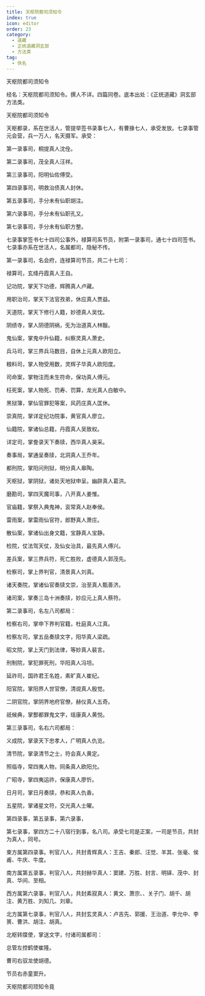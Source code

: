 ```yaml
---
title: 天枢院都司须知令
index: true
icon: editor
order: 23
category:
  - 道藏
  - 正统道藏洞玄部
  - 方法类
tag:
  - 佚名
---
```


天枢院都司须知令  

经名：天枢院都司须知令。撰人不详。四篇同卷。底本出处：《正统道藏》洞玄部方法类。  

天枢院都司须知令  

天枢都录，系在世活人，管提举签书录事七人，有曹掾七人，承受发放。七录事管元会营，兵一万人，名天摄军。承受：  

第一录事司，桐提真人沈佺。  

第二录事司，茂全真人汪祥。  

第三录事司，阳明仙佐傅受。  

第四录事司，明救治债真人封休。  

第五录事司，手分未有仙职胡注。  

第六录事司，手分未有仙职孔又。  

第七录事司，手分未有仙职方整。  

七录事掌签书七十四司公事外，禄算司系节员，附第一录事司，通七十四司签书。七录事亦系在世活人，名属都司，隐秘不传。  

第一录事司，名会府，连禄算司节员，共二十七司：  

禄算司，玄绛丹霞真人王自。  

记功院，掌天下功德，辉腾真人卢藏。  

用职治司，掌天下法官孜弟，休应真人贾益。  

天道院，掌天下修行人籍，妙德真人吴忱。  

阴绩寺，掌人阴德阴祸，旡为治道真人林黻。  

鬼仙案，掌鬼中升仙籍，纠察灵真人萧史。  

兵马司，掌三界兵马数目，自休上元真人欧阳立。  

粮料司，掌人物受用数，灵辉子华真人欧阳度。  

司命案，掌物注而未生符命，保功真人傅元。  

枉死案，掌人物死、罚寿、罚算，龙光真人白敏中。  

黑狱簿，掌仙官罪犯等案，风药庄真人匡休。  

崇真院，掌详定纪功院事，黄官真人廖立。  

仙籍院，掌诸仙总籍，丹霞真人吴致权。  

详定司，掌誊录天下奏牍，西华真人昊采。  

奏事局，掌通呈奏牍，北洞真人王乔年。  

都刑院，掌阳问刑狱，明分真人皋陶。  

天枢狱，掌阴狱，诸处天地狱申呈。幽辟真人葛洪。  

磨勘司，掌四天魔司事，八开真人姜惟。  

官庙籍，掌祭入典鬼神，衮常真人赵奉侯。  

雷雨案，掌雷雨仙官符，郎野真人萧庄。  

散仙案，掌诸仙出身文籍，宝静真人宝静。  

检院，仗法驾天仗，及仙女治具，最先真人傅兴。  

差兵案，掌三界兵符，死亡胜败，虚德真人郭茂先。  

检察司，掌上界判官，清景真人刘真。  

诸天奏院，掌诸仙官奏牍文崇，治至真人甄善济。  

诸司案，掌奏三岛十洲奏牍，妙应元上真人蔡符。  

第二录事司，名左八司都局：  

检察右司，掌申下界判官籍，杜庭真人江真。  

检察左司，掌五岳奏牍文字，阳华真人梁疏。  

昭文院，掌上天门到法律，等妙真人裴言。  

刑制院，掌犯罪死刑，华阳真人冯坦。  

延祚司，国祚君王名姓，素旷真人崔纪。  

阳官院，掌阳界人世官僚，清谠真人殷觉。  

二阴官院，掌阴界地府官僚，赫仪真人五奇。  

祇候典，掌酆都罪鬼文字，瑶康真人黄悦。  

第三录事司，名右六司都局：  

义成院，掌录天下忠孝人，广明真人仇览。  

清节院，掌录清节之士，符会真人黄定。  

照临寺，常四夷人物，同条真人欧阳允。  

广昭寺，掌四夷运祚，保康真人廖忻。  

日月司，掌日月奏牍，恭和真人仇香。  

五星院，掌诸星文符，交光真人士曜。  

第四录事，第五录事，第六录事，  

第七录事，掌四方二十八宿行到事，名八司。承受七司是正案，一司是节员，共封为真人，同号。  

束方属第四录事。判官八人，共封青辉真人：王吉、秦郎、汪觉、羊其、张毫、侯甫、牛庆、牛度。  

南方属第五录事，判官八人，共封赫华真人：窦建、万胜、封言、明铎、茂中、封真、华间、至相。  

西方属第六录事，判官八人，共封素寂真人：黄文、萧宗、、关子门、胡千、胡注、黄万胜、刘知几、刘章。  

北方属第七录事，判官八人，共封玄灵真人：卢吉先、郭援、王治道、李允中、李篑、曹洪、胡注、胡真。  

北枢转牒使，掌送文字，付诸司属都司：  

总管左控鹤使崔隆。  

曹司右驭龙使胡德。  

节员右赤童窦升。  

天枢院都司顼知令竟  
